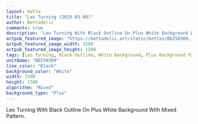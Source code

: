 ```yaml
---
layout: betta
title: "Leo Turning (2025-03-09)"
author: Bettadelic
comments: true
description: "Leo Turning With Black Outline On Plus White Background With Mixed Pattern."
actpub_featured_image: "https://bettadelic.art/static/bettas/BD250309.jpg"
actpub_featured_image_width: 1500
actpub_featured_image_height: 1500
tags: [Leo Turning, Black Outline, White Background, Plus Background Pattern, Mixed Pattern, March 2025]
unitName: "BD250309"
line_color: "Black"
background_color: "White"
width: 1500
height: 1500
algorithm: "Mixed"
background_type: "Plus"
---
```


Leo Turning With Black Outline On Plus White Background With Mixed Pattern.
